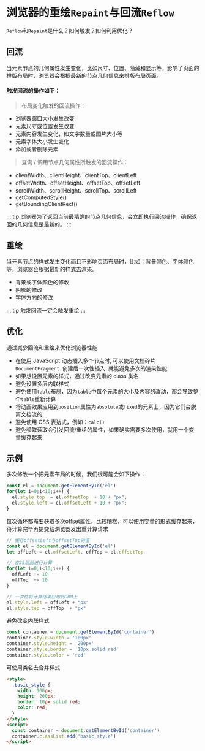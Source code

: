 # 浏览器的重绘`Repaint`与回流`Reflow`

`Reflow`和`Repaint`是什么？如何触发？如何利用优化？

## 回流

当元素节点的几何属性发生变化，比如尺寸、位置、隐藏和显示等，影响了页面的排版布局时，浏览器会根据最新的节点几何信息来排版布局页面。

#### 触发回流的操作如下：

> 布局变化触发的回流操作：

* 浏览器窗口大小发生改变
* 元素尺寸或位置发生改变
* 元素内容发生变化，如文字数量或图片大小等
* 元素字体大小发生变化
* 添加或者删除元素

> 查询 / 调用节点几何属性所触发的回流操作：

* clientWidth、clientHeight、clientTop、clientLeft
* offsetWidth、offsetHeight、offsetTop、offsetLeft
* scrollWidth、scrollHeight、scrollTop、scrollLeft
* getComputedStyle()
* getBoundingClientRect()

::: tip
浏览器为了返回当前最精确的节点几何信息，会立即执行回流操作，确保返回的几何信息是最新的。
:::

## 重绘

当元素节点的样式发生变化而且不影响页面布局时，比如：背景颜色、字体颜色等，浏览器会根据最新的样式去渲染。

* 背景或字体颜色的修改
* 阴影的修改
* 字体方向的修改

::: tip
触发回流一定会触发重绘
:::

## 优化

通过减少回流和重绘来优化浏览器性能
* 在使用 JavaScript 动态插入多个节点时, 可以使用文档碎片`DocumentFragment`. 创建后一次性插入. 就能避免多次的渲染性能
* 如果想设置元素的样式，通过改变元素的 class 类名
* 避免设置多层内联样式
* 避免使用`table`布局，因为`table`中每个元素的大小及内容的改动，都会导致整个`table`重新计算
* 将动画效果应用到`position`属性为`absolute`或`fixed`的元素上，因为它们会脱离文档流的
* 避免使用 CSS 表达式，例如：`calc()`
* 避免频繁读取会引发回流/重绘的属性，如果确实需要多次使用，就用一个变量缓存起来

## 示例

多次修改一个把元素布局的时候，我们很可能会如下操作：
````js
const el = document.getElementById('el')
for(let i=0;i<10;i++) {
  el.style.top  = el.offsetTop  + 10 + "px";
  el.style.left = el.offsetLeft + 10 + "px";
}
````
每次循环都需要获取多次offset属性，比较糟糕，可以使用变量的形式缓存起来，待计算完毕再提交给浏览器发出重计算请求
````js
// 缓存offsetLeft与offsetTop的值
const el = document.getElementById('el')
let offLeft = el.offsetLeft, offTop = el.offsetTop

// 在JS层面进行计算
for(let i=0;i<10;i++) {
  offLeft += 10
  offTop  += 10
}

// 一次性将计算结果应用到DOM上
el.style.left = offLeft + "px"
el.style.top = offTop  + "px"
````

避免改变内联样式
````js
const container = document.getElementById('container')
container.style.width = '100px'
container.style.height = '200px'
container.style.border = '10px solid red'
container.style.color = 'red'
````

可使用类名去合并样式
````html
<style>
  .basic_style {
    width: 100px;
    height: 200px;
    border: 10px solid red;
    color: red;
  }
</style>
<script>
  const container = document.getElementById('container')
  container.classList.add('basic_style')
</script>
````

